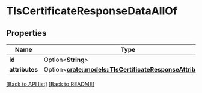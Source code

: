 # TlsCertificateResponseDataAllOf

## Properties

Name | Type | Description | Notes
------------ | ------------- | ------------- | -------------
**id** | Option<**String**> |  | [readonly]
**attributes** | Option<[**crate::models::TlsCertificateResponseAttributes**](TlsCertificateResponseAttributes.md)> |  | 

[[Back to API list]](../README.md#documentation-for-api-endpoints) [[Back to README]](../README.md)


